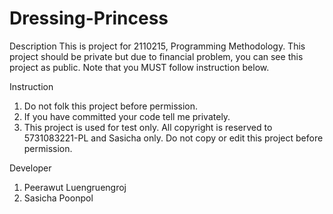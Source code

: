 # Dressing-Princess
Description
	This is project for 2110215, Programming Methodology. This project should be private but due to financial problem, you can see this project as public. Note that you MUST follow instruction below.
	
Instruction
1. Do not folk this project before permission.
2. If you have committed your code tell me privately.
3. This project is used for test only. All copyright is reserved to 5731083221-PL and Sasicha only. Do not copy or edit this project before permission.

Developer
1. Peerawut Luengruengroj
2. Sasicha Poonpol
